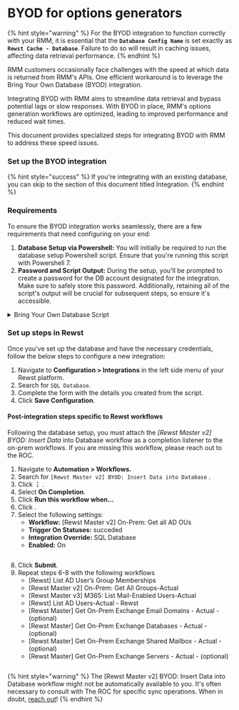 # BYOD for options generators

{% hint style="warning" %}
For the BYOD integration to function correctly with your RMM, it is essential that the **`Database Config Name`** is set exactly as **`Rewst Cache - Database`**. Failure to do so will result in caching issues, affecting data retrieval performance.
{% endhint %}

RMM customers occasionally face challenges with the speed at which data is returned from RMM's APIs. One efficient workaround is to leverage the Bring Your Own Database (BYOD) integration.&#x20;

Integrating BYOD with RMM aims to streamline data retrieval and bypass potential lags or slow responses. With BYOD in place, RMM's options generation workflows are optimized, leading to improved performance and reduced wait times.&#x20;

This document provides specialized steps for integrating BYOD with RMM to address these speed issues.

### Set up the BYOD integration&#x20;

{% hint style="success" %}
If you're integrating with an existing database, you can skip to the section of this document titled Integration.
{% endhint %}

### Requirements

To ensure the BYOD integration works seamlessly, there are a few requirements that need configuring on your end:

1. **Database Setup via Powershell:** You will initially be required to run the database setup Powershell script. Ensure that you're running this script with Powershell 7.
2. **Password and Script Output:** During the setup, you'll be prompted to create a password for the DB account designated for the integration. Make sure to safely store this password. Additionally, retaining all of the script's output will be crucial for subsequent steps, so ensure it's accessible.

<details>

<summary>Bring Your Own Database Script</summary>

{% code overflow="wrap" %}
```powershell
### Script created by Adam Willford of the Rewst ROC ###
### Updated Sep-2023 to add DTU license option by Lucretia Richmond and James Rood of the Rewst ROC ###

### For any assistance, please contact the ROC team on roc@rewst.io, or via the-kewp in Slack or Discord ###

### Require PS7 - mostly because otherwise the logo doesn't look good...

#Requires -Version 7.0

### Check if the module required is installed and if not, install it ###

if (!(Get-Module -ListAvailable Az.SQL)) {
    Install-Module Az.SQL -Confirm:$false -Force
}

if (!(Get-Module -ListAvailable Az.Resources)) {
    Install-Module Az.Resources -Confirm:$false -Force
}

Import-Module Az.Sql
Import-Module Az.Resources

### Create a cool logo, of course ###

$Logo = @'
██████  ███████ ██        ██ ███████ ████████ 
██  ██  ██    ██       ██ ██        ██    
██████  █████   ██   █  ██  ███████    ██    
██  ██ ██     ██ ███ ██     ██    ██    
██   ██ ███████  ███  ███  ███████     ██    
                                           
'@

Write-Output $Logo
Write-Host 'Rewst ROC - Connecting to Azure' -ForegroundColor Cyan
Write-Host 'Requesting Information from end user' -ForegroundColor Cyan

### All the variables required for the script.  Note these are all prompt based, so no need to amend the script ###

$userEnteredSubscriptionId = $(Write-Host "Please enter your subscription ID:" -ForegroundColor Green -NoNewLine; Read-Host)
$userEnteredCompanyName = $(Write-Host "Please enter your Company Name:" -ForegroundColor Green -NoNewLine; Read-Host)
$userEnteredResourceGroupName = $(Write-Host "Enter a unique new Resource Group name:" -ForegroundColor Green -NoNewLine; Read-Host)
$userEnteredResourceGroupName = $userEnteredResourceGroupName -replace '[^a-zA-Z0-9-]',''
$userEnteredLocation = $(Write-Host "Enter the datacenter location to store the database.  Note for 'US East' you would enter 'eastus'. Locations can be seen here: https://learn.microsoft.com/en-us/azure/availability-zones/az-overview:" -ForegroundColor Green -NoNewLine; Read-Host)
$userLicenseChoice = $(Write-Host "Which licensing option would you like? Enter 1 for vCore or 2 for DTU (default is vCore):" -ForegroundColor Green -NoNewLine; Read-Host)
# $userEnteredServerName = $(Write-Host "Please enter the SQL Server Name required (a-z, 0-9 and '-' only):" -ForegroundColor Green -NoNewLine; Read-Host)
$userEnteredAdminUsername = $(Write-Host "Please enter the SQL Administrator Username:" -ForegroundColor Green -NoNewLine; Read-Host)
$userEnteredAdminPassword = $(Write-Host "Please enter the SQL Administrator password. (This is the last one, promise):" -ForegroundColor Green -NoNewLine; Read-Host -AsSecureString)
[pscredential]$credObject = New-Object System.Management.Automation.PSCredential ($userEnteredAdminUsername, $userEnteredAdminPassword)

### Connect to the Azure instance based on the provided information ###

Connect-AzAccount -Subscription $userEnteredSubscriptionId | Out-Null

### Create the Resource Group ###

try {
    Write-Host "Creating resource group..." -ForegroundColor Cyan
    New-AzResourceGroup -Name $userEnteredResourceGroupName -Location $userEnteredLocation -Tag @{Owner = "Rewst-ROC" } | Out-Null
    Start-Sleep 15
    Write-Host "Successfully created resource group $userEnteredResourceGroupName" -ForegroundColor Blue
} catch {
    Write-Error "There was an error creating the resource group.  The error, if supplied, was:  $($_.Exception.Message)"
    exit
}

### If the resource group exists, crack on ###
if (Get-AzResourceGroup -Name $userEnteredResourceGroupName) {
    ### Create the SQL Server ###
    try {
        $SQLServerCreationInformation = @{
            ResourceGroupName           = $userEnteredResourceGroupName
            ServerName                  = "$($userEnteredCompanyName.ToLower().trim())-database" -replace '[^a-zA-Z0-9-]',''
            Location                    = $userEnteredLocation
            SqlAdministratorCredentials = $credObject
        }
        Write-Host "Creating primary server...(Note this may take several minutes, because Microsoft)" -ForegroundColor Cyan
        New-AzSqlServer @SQLServerCreationInformation | Out-Null
        Write-Host "Successfully created SQL Server - $($SQLServerCreationInformation.ServerName)" -ForegroundColor Blue
    } catch {
        Write-Error "There was an error creating the SQL Server $(($SQLServerCreationInformation.ServerName))  The error, if supplied, was:  $($_.Exception.Message)"
        exit
    }

    ### Create a firewall rule to only allow connections in from Rewst ###

    try {
        $SQLServerFirewallRule = @{
            ResourceGroupName = $userEnteredResourceGroupName
            ServerName        = $SQLServerCreationInformation.ServerName
            FirewallRuleName  = 'Rewst - Allowed IPs'
            StartIpAddress    = '3.139.170.31'
            EndIpAddress      = '3.139.170.31'
        }
        Write-host "Configuring server firewall rule..." -ForegroundColor Cyan
        New-AzSqlServerFirewallRule @SQLServerFirewallRule | Out-Null
        Write-Host "Successfully created Firewall Rule - $($SQLServerFirewallRule.ServerName)" -ForegroundColor Blue
    } catch {
        Write-Error "There was an error creating the firewall rule $(($SQLServerFirewallRule.FirewallRuleName)).  The error, if supplied, was:  $($_.Exception.Message)"
        exit
    }

    ### Create the actual database on the newly created server ###
    
    try {
        switch ($userLicenseChoice) {
            2 {
                $SQLServerDatabaseInformation = @{
                    ResourceGroupName  = $userEnteredResourceGroupName
                    ServerName         = $SQLServerCreationInformation.ServerName
                    DatabaseName       = 'Rewst-Database'
                    Edition            = 'Standard'
                    RequestedServiceObjectiveName = 'S3'
                }
            }
            Default {
                $SQLServerDatabaseInformation = @{
                    ResourceGroupName  = $userEnteredResourceGroupName
                    ServerName         = $SQLServerCreationInformation.ServerName
                    DatabaseName       = 'Rewst-Database'
                    Edition            = 'GeneralPurpose'
                    ComputeModel      = 'Serverless'
                    ComputeGeneration = 'Gen5'
                    vCore              = 2
                    MinimumCapacity    = 2
                    AutoPauseDelayInMinutes = 60
                }
            }
        }
        Write-host "Creating a Standard DTU database..." -ForegroundColor Cyan
        New-AzSqlDatabase @SQLServerDatabaseInformation | Out-Null
        Write-Host "Successfully created Database - $($SQLServerDatabaseInformation.ServerName)" -ForegroundColor Blue
    } catch {
        Write-Error "There was an error creating the database $($SQLServerDatabaseInformation.DatabaseName) on $($SQLServerDatabaseInformation.ServerName).  The error, if supplied, was:  $($_.Exception.Message)"
        exit

    }
} else {
    Write-Error "The Resource Group - $($userEnteredResourceGroupName) was not found and therefore we cannot continue."
    exit
}

### Output User Information ###

Write-Host "Congratulations, you can now go and configure the database in the Rewst integration itself.  The following details will be required:" -ForegroundColor Cyan
Write-Host '--------------------------------------------------------' -ForegroundColor White
Write-Host "Database Config Name: Rewst Cache - Database" -ForegroundColor Green
Write-Host "Database Type: MSSQL" -ForegroundColor Green
Write-Host "Hostname: $($SQLServerDatabaseInformation.ServerName).database.windows.net" -ForegroundColor Green
Write-Host "Port: 1433" -ForegroundColor Green
Write-Host "Username: $userEnteredAdminUsername" -ForegroundColor Green
Write-Host "Password: [Entered During Prompt Phase, we don't want to show it here for obvious reasons]" -ForegroundColor Green
Write-Host "Database Name: $($SQLServerDatabaseInformation.DatabaseName)" -ForegroundColor Green
Write-Host '--------------------------------------------------------' -ForegroundColor White
```
{% endcode %}

</details>

### Set up steps in Rewst

Once you've set up the database and have the necessary credentials, follow the below steps to configure a new integration:

1. Navigate to **Configuration > Integrations** in the left side menu of your Rewst platform.
2. Search for `SQL Database`.
3. Complete the form with the details you created from the script.
4. Click **Save Configuration**.

#### Post-integration steps specific to Rewst workflows

Following the database setup, you must attach the _\[Rewst Master v2] BYOD: Insert Data_ into Database workflow as a completion listener to the on-prem workflows. If you are missing this workflow, please reach out to the ROC.&#x20;

1. Navigate to **Automation > Workflows.**
2. Search for `[Rewst Master v2] BYOD: Insert Data into Database` .
3. Click **⋮** .
4. Select **On Completion**.
5. Click **Run this workflow when...**
6. Click <img src="../../../../../.gitbook/assets/Screenshot 2025-05-12 at 9.35.44 AM.png" alt="" data-size="line">.
7. Select the following settings:
   * **Workflow:** \[Rewst Master v2] On-Prem: Get all AD OUs
   * **Trigger On Statuses:** succeded
   * **Integration Override:** SQL Database
   * **Enabled:** On

<figure><img src="../../../../../.gitbook/assets/Screenshot 2024-05-09 at 9.36.50 AM.png" alt=""><figcaption></figcaption></figure>

8. Click **Submit**.
9. Repeat steps 6-8 with the following workflows
   * \[Rewst] List AD User’s Group Memberships&#x20;
   * \[Rewst Master v2] On-Prem: Get All Groups-Actual&#x20;
   * \[Rewst Master v3] M365: List Mail-Enabled Users-Actual&#x20;
   * \[Rewst] List AD Users-Actual - Rewst
   * \[Rewst Master] Get On-Prem Exchange Email Domains - Actual - (optional)
   * \[Rewst Master] Get On-Prem Exchange Databases - Actual - (optional)
   * \[Rewst Master] Get On-Prem Exchange Shared Mailbox - Actual  - (optional)
   * \[Rewst Master] Get On-Prem Exchange Servers - Actual  - (optional)

<figure><img src="../../../../../.gitbook/assets/Screenshot 2024-05-09 at 9.57.21 AM (1).png" alt=""><figcaption></figcaption></figure>



{% hint style="warning" %}
The \[Rewst Master v2] BYOD: Insert Data into Database workflow might not be automatically available to you. It's often necessary to consult with The ROC for specific sync operations. When in doubt, [reach out](../../../../../contact-resources.md)!
{% endhint %}

